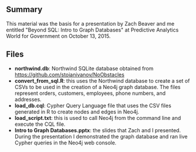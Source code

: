 ## Summary

This material was the basis for a presentation by Zach Beaver and me entitled "Beyond SQL: Intro to Graph Databases" at Predictive Analytics World for Government on October 13, 2015.

## Files

* **northwind.db**: Northwind SQLite database obtained from https://github.com/stoianivanov/NoObstacles
* **convert_from_sql.R**: this uses the Northwind database to create a set of CSVs to be used in the creation of a Neo4j graph database. The files represent orders, customers, employees, phone numbers, and addresses.
* **load_db.cql**: Cypher Query Language file that uses the CSV files generated in R to create nodes and edges in Neo4j.
* **load_script.txt**: this is used to call Neo4j from the command line and execute the CQL file.
* **Intro to Graph Databases.pptx**: the slides that Zach and I presented. During the presentation I demonstrated the graph database and ran live Cypher queries in the Neo4j web console.